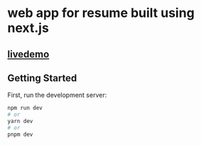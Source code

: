 # web app for resume built using next.js



## [livedemo](https://jafar-rezazadeh-next-js.vercel.app/)


## Getting Started

First, run the development server:

```bash
npm run dev
# or
yarn dev
# or
pnpm dev
```

